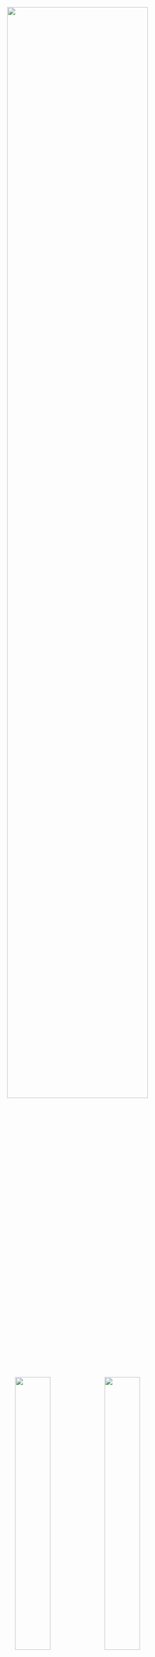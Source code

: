 <p align="center">
	<img src="https://github.com/xmotion-project/xMotion/blob/main/src/karaloop logo.png" width="80%" />	
</p>

<p align="center">
	<img src="https://github.com/xmotion-project/xMotion/blob/main/src/ShortDemo_Android.gif" width="40%" /> 
	<img src="https://github.com/xmotion-project/xMotion/blob/main/src/ShortDemo_iMacWhatsapp.gif" width="40%" />
	<img src="https://github.com/xmotion-project/xMotion/blob/main/src/ShortDemo_Gaming.gif" width="40%" />
	<img src="https://github.com/xmotion-project/xMotion/blob/main/src/ShortDemo_iPhone.gif" width="40%" />
</p>

Can you imagine yourself interacting with phones, tablets, computers and other devices without hands? 

**karaloop** is an initiative to advance the development of accessible and inclusive wearable hands-free interfaces, so in the future, anyone will be able to interact with any device, from anywhere, *without hands*, simply by performing movements of the face :relaxed:

The primary goal is to enable ubiquitous human-device interaction to all, regardles of physical abilities and environmental constrains.     

## Contents of this repository

This repository contains a collection of wearable prototypes which measure voluntary movements of the face and translate them 
into mouse or keyboard commands sent via Bluetooth Low Energy (BLE) to any PC, iOS or Android device.

* [Model P1.0](https://github.com/xmotion-project/xMotion/wiki/Model-P1)
* [Model P2.0](https://github.com/xmotion-project/xMotion/wiki/Model-P2)
* [Model P3.0](https://github.com/xmotion-project/xMotion/wiki/Model-P3)
* [*Work in Progress*](https://github.com/xmotion-project/xMotion/wiki/Work-in-Progress)

Each prototype incorporates/explores different contact (C) and contactless (CL) sensing technology to capture facial movements: strain gauges (Model P1.0, C), potentiometers and microswitches (Model P2.0, C), and magnetomers and optical flow sensors (Model P3.0, c and CL). 

The technology readiness level (TRL) varies across prototypes. While models P1.0 and P2.0 are still in concept phase (TRL 1-2), model P3.0 has been preliminary evaluated in operational environments (TRL 6-7).       

## All prototypes in this repositoy use

The [Adafruit Feather nRF52 Bluefruit](https://learn.adafruit.com/bluefruit-nrf52-feather-learning-guide?view=all) microcontroller. 

## Credits

The prototype development work was partially sponsored from 2018 to 2021 by [Fondation Privée des HUG](https://www.fondationhug.org/) and [Wyss Center](https://wysscenter.ch/) through grants awarded to Ferran Galán while affiliated with [University of Geneva](https://www.unige.ch/en/university/presentation/).

Quentin Praz, Ahmad Jaafar, Spiros Schoinas and Philippe Passeraub from [HEPIA](https://www.hesge.ch/hepia/), and Ferran Galán from [University of Geneva](https://www.unige.ch/en/university/presentation/) contributed to the conception and development of the werable prototypes in this repository.

## Licenses

We believe that the open source movement can foster mass technological inclusivity, accesibility and education. 

All (i.e. software, firmware, circuit schematics, CAD designs, assembly guides) source and and documentation files in this repository are licensed under open source licenses. Software and firmware are licensed under [Apache License, Version 2.0](https://www.apache.org/licenses/LICENSE-2.0) or [GNU General Public License version 3 (GPLv3)](https://www.gnu.org/licenses/gpl-3.0.en.html), hardware schematics and design files under [CERN Open Hardware Licence Version 2 - Permissive (CERN OHL-P-V2)](https://ohwr.org/cern_ohl_p_v2.pdf), and documentation included in README files, wiki and assembly guides under [Creative Commons Attribution 4.0 International (CC BY 4.0)](https://creativecommons.org/licenses/by/4.0/).   

## Contact

Please send us any feedback, comments, suggestions or inquiries to karaloop@protonmail.com 




<a rel="license" href="http://creativecommons.org/licenses/by/4.0/"><img alt="Creative Commons License" style="border-width:0" src="https://i.creativecommons.org/l/by/4.0/88x31.png" /></a><br />This documentation content is licensed under a <a rel="license" href="http://creativecommons.org/licenses/by/4.0/">Creative Commons Attribution 4.0 International License</a>.
